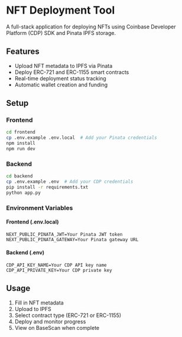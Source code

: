 # NFT Deployment Tool

A full-stack application for deploying NFTs using Coinbase Developer Platform (CDP) SDK and Pinata IPFS storage.

## Features
- Upload NFT metadata to IPFS via Pinata
- Deploy ERC-721 and ERC-1155 smart contracts
- Real-time deployment status tracking
- Automatic wallet creation and funding

## Setup

### Frontend
```bash
cd frontend
cp .env.example .env.local  # Add your Pinata credentials
npm install
npm run dev
```

### Backend
```bash
cd backend
cp .env.example .env  # Add your CDP credentials
pip install -r requirements.txt
python app.py
```

### Environment Variables

#### Frontend (.env.local)
```
NEXT_PUBLIC_PINATA_JWT=Your Pinata JWT token
NEXT_PUBLIC_PINATA_GATEWAY=Your Pinata gateway URL
```

#### Backend (.env)
```
CDP_API_KEY_NAME=Your CDP API key name
CDP_API_PRIVATE_KEY=Your CDP private key
```

## Usage
1. Fill in NFT metadata
2. Upload to IPFS
3. Select contract type (ERC-721 or ERC-1155)
4. Deploy and monitor progress
5. View on BaseScan when complete